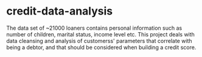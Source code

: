 # credit-data-analysis

The data set of ~21000 loaners contains personal information such as number of children, marital status, income level etc. 
This project deals with data cleansing and analysis of customerss' parameters that correlate with being a debtor, 
and that should be considered when building a credit score.
